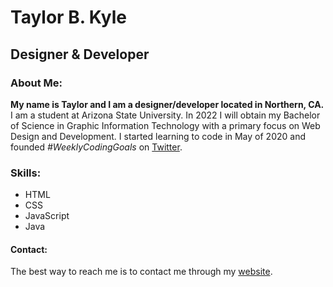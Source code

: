 # Taylor B. Kyle
## Designer & Developer
### About Me:
**My name is Taylor and I am a designer/developer located in Northern, CA.**
I am a student at Arizona State University. In 2022 I will obtain my Bachelor of Science in Graphic Information Technology with a primary focus on Web Design and Development. I started learning to code in May of 2020 and founded *#WeeklyCodingGoals* on [Twitter](https://twitter.com/HTMLmom/).

### Skills:
* HTML
* CSS
* JavaScript
* Java

#### Contact:
The best way to reach me is to contact me through my [website](https://www.tayk.dev/_blank).
